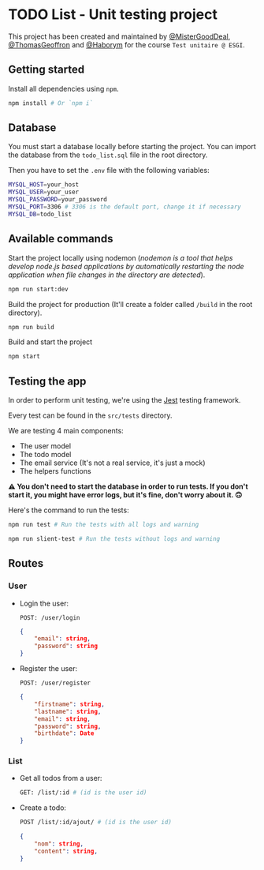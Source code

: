 # TODO List - Unit testing project
This project has been created and maintained by [@MisterGoodDeal](https://github.com/MisterGoodDeal), [@ThomasGeoffron](https://github.com/ThomasGeoffron) and [@Haborym](https://github.com/Haborym) for the course `Test unitaire @ ESGI`.

## Getting started

Install all dependencies using `npm`.
```bash
npm install # Or `npm i`
```

## Database 

You must start a database locally before starting the project. You can import the database from the `todo_list.sql` file in the root directory.

Then you have to set the `.env` file with the following variables:
```bash
MYSQL_HOST=your_host
MYSQL_USER=your_user
MYSQL_PASSWORD=your_password
MYSQL_PORT=3306 # 3306 is the default port, change it if necessary
MYSQL_DB=todo_list
```

## Available commands

Start the project locally using nodemon (*nodemon is a tool that helps develop node.js based applications by automatically restarting the node application when file changes in the directory are detected*).
```bash
npm run start:dev
```

Build the project for production (It'll create a folder called `/build` in the root directory).
```bash
npm run build
```

Build and start the project
```bash
npm start
```

## Testing the app

In order to perform unit testing, we're using the [Jest](https://jestjs.io/) testing framework.

Every test can be found in the `src/tests` directory.

We are testing 4 main components:
- The user model
- The todo model
- The email service (It's not a real service, it's just a mock)
- The helpers functions

**⚠️ You don't need to start the database in order to run tests. If you don't start it, you might have error logs, but it's fine, don't worry about it. 🙃**

Here's the command to run the tests:
```bash
npm run test # Run the tests with all logs and warning

npm run slient-test # Run the tests without logs and warning
```

## Routes
### User
- Login the user:

  `POST: /user/login`
  ```JSON
  {
      "email": string,
      "password": string
  }
  ```
- Register the user:

    `POST: /user/register`
    ```JSON
    {
        "firstname": string,
        "lastname": string,
        "email": string,
        "password": string,
        "birthdate": Date
    }
    ```

### List
- Get all todos from a user:

  ```bash
  GET: /list/:id # (id is the user id)
  ```
- Create a todo:

  ```bash
  POST /list/:id/ajout/ # (id is the user id)
  ```
  ```JSON
  {
      "nom": string,
      "content": string,
  }